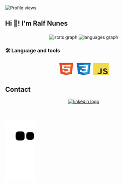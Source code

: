 <img src="https://komarev.com/ghpvc/?username=ralfnunes&color=yellow" alt="Profile views" /> </p> <h2 align="left">Hi 👋!  I'm Ralf Nunes <p align="left"> </h2> 

###

<div align="center">
  <img src="https://github-readme-stats.vercel.app/api?username=RalfNunes&hide_title=false&hide_rank=false&show_icons=true&include_all_commits=true&count_private=true&disable_animations=false&theme=dracula&locale=en&hide_border=false" height="150" alt="stats graph"  />
  <img src="https://github-readme-stats.vercel.app/api/top-langs?username=RalfNunes&locale=en&hide_title=false&layout=compact&card_width=320&langs_count=5&theme=dracula&hide_border=false" height="150" alt="languages graph"  />
</div>

<h3 align="left">🛠 Language and tools</h3>

###

<div align="center">
  <img src="https://github.com/devicons/devicon/blob/v2.15.1/icons/html5/html5-original.svg" height="40" width="52" alt="go logo"  />
  <img src="https://github.com/devicons/devicon/blob/v2.15.1/icons/css3/css3-original.svg" height="40" width="52" alt="rust logo"  />
  <img src="https://github.com/devicons/devicon/blob/v2.15.1/icons/javascript/javascript-original.svg" height="40" width="52" alt="ruby logo"  />

</div>

## Contact 

<div align="center">
  <a href="https://www.linkedin.com/in/ralf-nunes/" target="_blank">
    <img src="https://img.shields.io/static/v1?message=LinkedIn&logo=linkedin&label=&color=0077B5&logoColor=white&labelColor=&style=for-the-badge" height="35" alt="linkedin logo"  />
  </a>
</div>

###

<br clear="both">

![snake gif](https://github.com/RalfNunes/RalfNunes/blob/output/github-contribution-grid-snake.svg)

<!-- 
###

**RalfNunes/ralfnunes** is a ✨ _special_ ✨ repository because its `README.md` (this file) appears on your GitHub profile.

Here are some ideas to get you started:

- 🔭 I’m currently working on ...
- 🌱 I’m currently learning ...
- 👯 I’m looking to collaborate on ...
- 🤔 I’m looking for help with ...
- 💬 Ask me about ...
- 📫 How to reach me: ...
- 😄 Pronouns: ...
- ⚡ Fun fact: ...
-->
